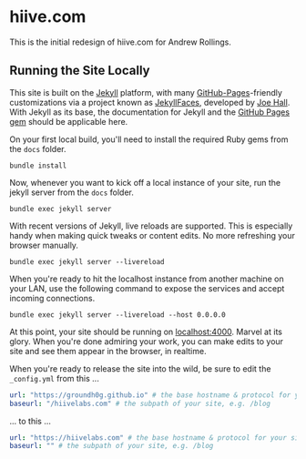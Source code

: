 # hiive.com

This is the initial redesign of hiive.com for Andrew Rollings.

## Running the Site Locally

This site is built on the [Jekyll](https://jekyllrb.com/) platform, with many [GitHub-Pages](https://pages.github.com/)-friendly customizations via a project known as [JekyllFaces](http://jekyllfaces.com/), developed by [Joe Hall](https://stimulus/groundh0g). With Jekyll as its base, the documentation for Jekyll and the [GitHub Pages gem](https://github.com/github/pages-gem) should be applicable here.

On your first local build, you'll need to install the required Ruby gems from the `docs` folder.

```shell script
bundle install
```

Now, whenever you want to kick off a local instance of your site, run the jekyll server from the `docs` folder.

```shell script
bundle exec jekyll server
```

With recent versions of Jekyll, live reloads are supported. This is especially handy when making quick tweaks or content edits. No more refreshing your browser manually.

```shell script
bundle exec jekyll server --livereload
```

When you're ready to hit the localhost instance from another machine on your LAN, use the following command to expose the services and accept incoming connections.

```shell script
bundle exec jekyll server --livereload --host 0.0.0.0
```

At this point, your site should be running on [localhost:4000](http://localhost:4000/). Marvel at its glory. When you're done admiring your work, you can make edits to your site and see them appear in the browser, in realtime.

When you're ready to release the site into the wild, be sure to edit the `_config.yml` from this ...

```yaml
url: "https://groundh0g.github.io" # the base hostname & protocol for your site, e.g. http://example.com
baseurl: "/hiivelabs.com" # the subpath of your site, e.g. /blog
```

... to this ...

```yaml
url: "https://hiivelabs.com" # the base hostname & protocol for your site, e.g. http://example.com
baseurl: "" # the subpath of your site, e.g. /blog
```
